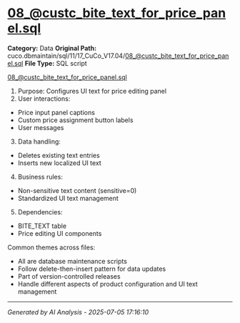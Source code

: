# 08_@custc_bite_text_for_price_panel.sql

**Category:** Data
**Original Path:** cuco.dbmaintain/sql/11/17_CuCo_V17.04/08_@custc_bite_text_for_price_panel.sql
**File Type:** SQL script

08_@custc_bite_text_for_price_panel.sql
1. Purpose: Configures UI text for price editing panel
2. User interactions:
- Price input panel captions
- Custom price assignment button labels
- User messages
3. Data handling:
- Deletes existing text entries
- Inserts new localized UI text
4. Business rules:
- Non-sensitive text content (sensitive=0)
- Standardized UI text management
5. Dependencies:
- BITE_TEXT table
- Price editing UI components

Common themes across files:
- All are database maintenance scripts
- Follow delete-then-insert pattern for data updates
- Part of version-controlled releases
- Handle different aspects of product configuration and UI text management

---
*Generated by AI Analysis - 2025-07-05 17:16:10*
